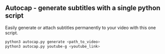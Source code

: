 ## Autocap - generate subtitles with a single python script

Easily generate or attach subtitles permanently to your video with this one script.

```bash
python3 autocap.py generate <path_to_video>
python3 autocap.py youtube-g <youtube_link>
```
